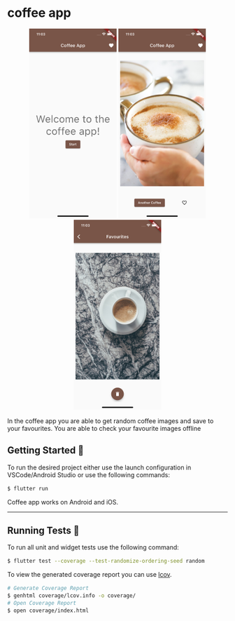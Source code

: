 # coffee app

<p align="center">
    <img src="https://raw.githubusercontent.com/AyadLaouissi/coffee_app/main/screenshots/home.png" width="200"/>
    <img src="https://raw.githubusercontent.com/AyadLaouissi/coffee_app/main/screenshots/home_loaded.png" width="200"/>
    <img src="https://raw.githubusercontent.com/AyadLaouissi/coffee_app/main/screenshots/favourite.png" width="200"/>
</p>

In the coffee app you are able to get random coffee images and save to your favourites.
You are able to check your favourite images offline

## Getting Started 🚀

To run the desired project either use the launch configuration in VSCode/Android Studio or use the following commands:

```sh
$ flutter run
```

Coffee app works on Android and iOS.

---

## Running Tests 🧪

To run all unit and widget tests use the following command:

```sh
$ flutter test --coverage --test-randomize-ordering-seed random
```

To view the generated coverage report you can use [lcov](https://github.com/linux-test-project/lcov).

```sh
# Generate Coverage Report
$ genhtml coverage/lcov.info -o coverage/
# Open Coverage Report
$ open coverage/index.html
```
